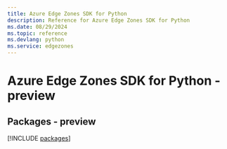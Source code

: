 ```yaml
---
title: Azure Edge Zones SDK for Python
description: Reference for Azure Edge Zones SDK for Python
ms.date: 08/29/2024
ms.topic: reference
ms.devlang: python
ms.service: edgezones
---
```

# Azure Edge Zones SDK for Python - preview
## Packages - preview
[!INCLUDE [packages](edge-zones-index.md)]